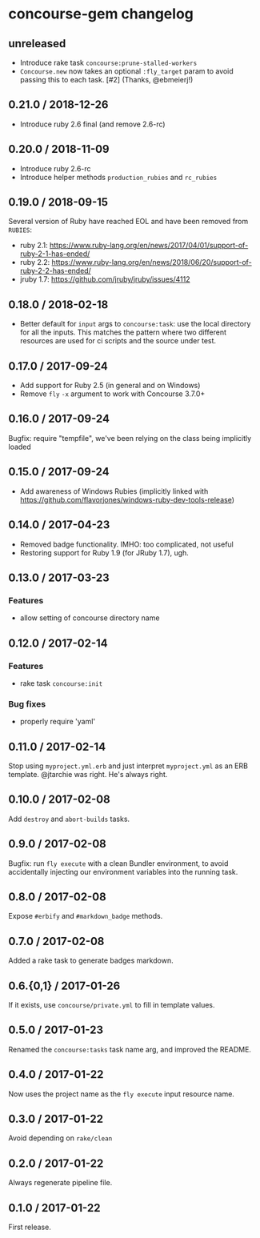 # concourse-gem changelog

## unreleased

* Introduce rake task `concourse:prune-stalled-workers`
* `Concourse.new` now takes an optional `:fly_target` param to avoid passing this to each task. [#2] (Thanks, @ebmeierj!)


## 0.21.0 / 2018-12-26

* Introduce ruby 2.6 final (and remove 2.6-rc)


## 0.20.0 / 2018-11-09

* Introduce ruby 2.6-rc
* Introduce helper methods `production_rubies` and `rc_rubies`


## 0.19.0 / 2018-09-15

Several version of Ruby have reached EOL and have been removed from `RUBIES`:

- ruby 2.1: https://www.ruby-lang.org/en/news/2017/04/01/support-of-ruby-2-1-has-ended/
- ruby 2.2: https://www.ruby-lang.org/en/news/2018/06/20/support-of-ruby-2-2-has-ended/
- jruby 1.7: https://github.com/jruby/jruby/issues/4112


## 0.18.0 / 2018-02-18

* Better default for `input` args to `concourse:task`: use the local directory for all the inputs. This matches the pattern where two different resources are used for ci scripts and the source under test.


## 0.17.0 / 2017-09-24

* Add support for Ruby 2.5 (in general and on Windows)
* Remove `fly` `-x` argument to work with Concourse 3.7.0+


## 0.16.0 / 2017-09-24

Bugfix: require "tempfile", we've been relying on the class being implicitly loaded


## 0.15.0 / 2017-09-24

* Add awareness of Windows Rubies (implicitly linked with https://github.com/flavorjones/windows-ruby-dev-tools-release)


## 0.14.0 / 2017-04-23

* Removed badge functionality. IMHO: too complicated, not useful
* Restoring support for Ruby 1.9 (for JRuby 1.7), ugh.


## 0.13.0 / 2017-03-23

### Features

* allow setting of concourse directory name


## 0.12.0 / 2017-02-14

### Features

* rake task `concourse:init`

### Bug fixes

* properly require 'yaml'


## 0.11.0 / 2017-02-14

Stop using `myproject.yml.erb` and just interpret `myproject.yml` as an ERB template. @jtarchie was right. He's always right.


## 0.10.0 / 2017-02-08

Add `destroy` and `abort-builds` tasks.


## 0.9.0 / 2017-02-08

Bugfix: run `fly execute` with a clean Bundler environment, to avoid accidentally injecting our environment variables into the running task.


## 0.8.0 / 2017-02-08

Expose `#erbify` and `#markdown_badge` methods.


## 0.7.0 / 2017-02-08

Added a rake task to generate badges markdown.


## 0.6.{0,1} / 2017-01-26

If it exists, use `concourse/private.yml` to fill in template values.


## 0.5.0 / 2017-01-23

Renamed the `concourse:tasks` task name arg, and improved the README.


## 0.4.0 / 2017-01-22

Now uses the project name as the `fly execute` input resource name.


## 0.3.0 / 2017-01-22

Avoid depending on `rake/clean`


## 0.2.0 / 2017-01-22

Always regenerate pipeline file.


## 0.1.0 / 2017-01-22

First release.
